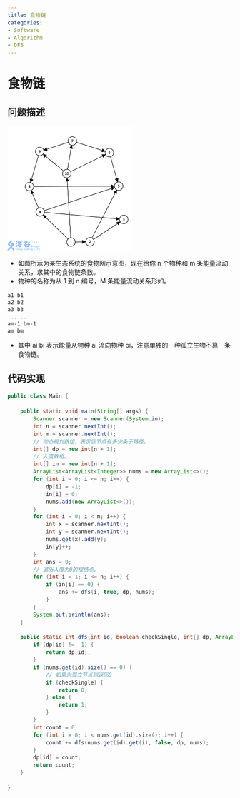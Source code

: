 ```yaml
---
title: 食物链
categories:
- Software
- Algorithm
- DFS
---
```

# 食物链

## 问题描述

<img src="https://raw.githubusercontent.com/LuShan123888/Files/main/Pictures/13153.png" alt="13153" style="zoom:50%;" />

- 如图所示为某生态系统的食物网示意图，现在给你 n 个物种和 m 条能量流动关系，求其中的食物链条数。
- 物种的名称为从 1 到 n 编号，M 条能量流动关系形如。

```
a1 b1
a2 b2
a3 b3
......
am-1 bm-1
am bm
```

- 其中 ai bi 表示能量从物种 ai 流向物种 bi，注意单独的一种孤立生物不算一条食物链。

## 代码实现

```java
public class Main {

    public static void main(String[] args) {
        Scanner scanner = new Scanner(System.in);
        int n = scanner.nextInt();
        int m = scanner.nextInt();
        // 动态规划数组，表示该节点有多少条子路径。
        int[] dp = new int[n + 1];
        // 入度数组。
        int[] in = new int[n + 1];
        ArrayList<ArrayList<Integer>> nums = new ArrayList<>();
        for (int i = 0; i <= n; i++) {
            dp[i] = -1;
            in[i] = 0;
            nums.add(new ArrayList<>());
        }
        for (int i = 0; i < m; i++) {
            int x = scanner.nextInt();
            int y = scanner.nextInt();
            nums.get(x).add(y);
            in[y]++;
        }
        int ans = 0;
        // 遍历入度为0的根结点。
        for (int i = 1; i <= n; i++) {
            if (in[i] == 0) {
                ans += dfs(i, true, dp, nums);
            }
        }
        System.out.println(ans);
    }

    public static int dfs(int id, boolean checkSingle, int[] dp, ArrayList<ArrayList<Integer>> nums) {
        if (dp[id] != -1) {
            return dp[id];
        }
        if (nums.get(id).size() == 0) {
            // 如果为孤立节点则返回0
            if (checkSingle) {
                return 0;
            } else {
                return 1;
            }
        }
        int count = 0;
        for (int i = 0; i < nums.get(id).size(); i++) {
            count += dfs(nums.get(id).get(i), false, dp, nums);
        }
        dp[id] = count;
        return count;
    }

}
```